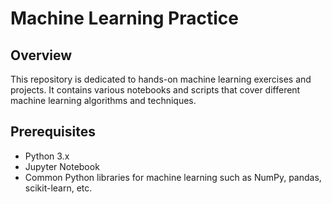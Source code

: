 # Machine Learning Practice

## Overview

This repository is dedicated to hands-on machine learning exercises and projects. It contains various notebooks and scripts that cover different machine learning algorithms and techniques.

## Prerequisites

- Python 3.x
- Jupyter Notebook
- Common Python libraries for machine learning such as NumPy, pandas, scikit-learn, etc.
